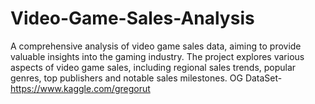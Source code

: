 # Video-Game-Sales-Analysis
A comprehensive analysis of video game sales data, aiming to provide valuable insights into the gaming industry. The project explores various aspects of video game sales, including regional sales trends, popular genres, top publishers and notable sales milestones.
OG DataSet- https://www.kaggle.com/gregorut
